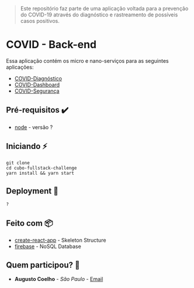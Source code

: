 > Este repositório faz parte de uma aplicação voltada para a prevenção do COVID-19 através do diagnóstico e rastreamento de possíveis casos positivos.

# COVID - Back-end

Essa aplicação contém os micro e nano-serviços para as seguintes aplicações:

-  [COVID-Diagnóstico](https://github.com/cordeiro2020/covid-diagnostico) 
-  [COVID-Dashboard](https://github.com/cordeiro2020/covid-dashboard) 
-  [COVID-Segurança](https://github.com/cordeiro2020/covid-seguranca) 


## Pré-requisitos :heavy_check_mark:

* [node](https://nodejs.org/en/) - versão ?

## Iniciando :zap:
    git clone 
    cd cubo-fullstack-challenge
    yarn install && yarn start

## Deployment :rocket:

    ?

## Feito com :package:

* [create-react-app](https://github.com/facebook/create-react-app) - Skeleton Structure
* [firebase](https://www.npmjs.com/package/firebase) - NoSQL Database

## Quem participou? :busts_in_silhouette:

* **Augusto Coelho** - *São Paulo* - [Email](mailto:augustocoelhohenriques@gmail.com.br)
